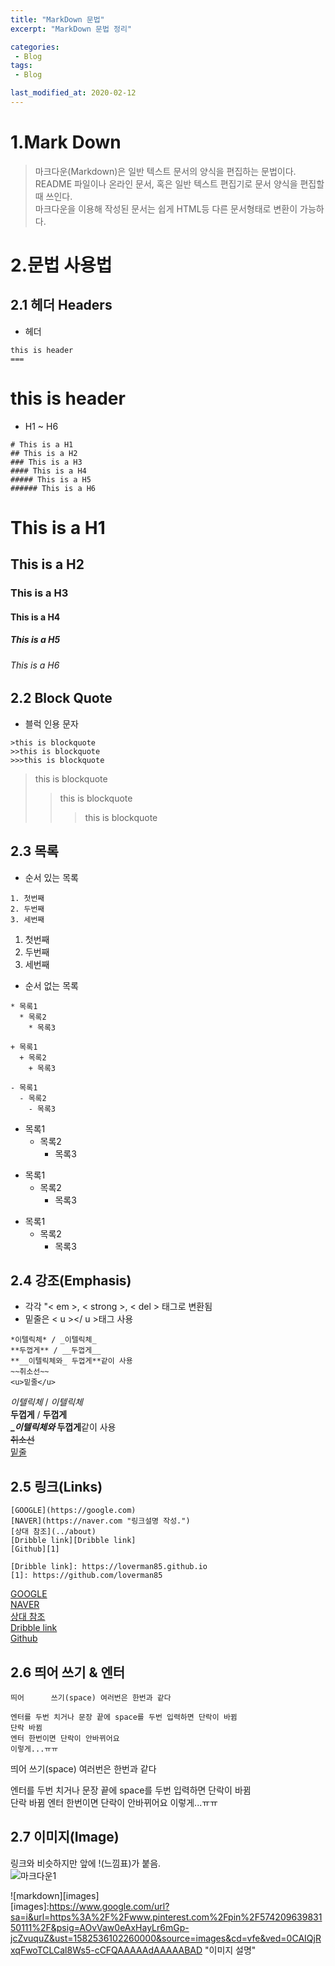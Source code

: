 ```yaml
---
title: "MarkDown 문법"
excerpt: "MarkDown 문법 정리"

categories:
 - Blog
tags:
 - Blog

last_modified_at: 2020-02-12
---
```


# 1.Mark Down
 > 마크다운(Markdown)은 일반 텍스트 문서의 양식을 편집하는 문법이다.  
 > README 파일이나 온라인 문서, 혹은 일반 텍스트 편집기로 문서 양식을 편집할 때 쓰인다.  
 > 마크다운을 이용해 작성된 문서는 쉽게 HTML등 다른 문서형태로 변환이 가능하다.

# 2.문법 사용법
## 2.1 헤더 Headers
- 헤더
```
this is header
===
```
this is header
===

- H1 ~ H6
```
# This is a H1
## This is a H2
### This is a H3
#### This is a H4
##### This is a H5
###### This is a H6
```
# This is a H1
## This is a H2
### This is a H3
#### This is a H4
##### This is a H5
###### This is a H6

## 2.2 Block Quote
- 블럭 인용 문자
```
>this is blockquote
>>this is blockquote
>>>this is blockquote
```
>this is blockquote
>>this is blockquote
>>>this is blockquote

## 2.3 목록
- 순서 있는 목록
```
1. 첫번째
2. 두번째
3. 세번째
```
1. 첫번째
2. 두번째
3. 세번째
- 순서 없는 목록
```
* 목록1
  * 목록2
    * 목록3

+ 목록1
  + 목록2
    + 목록3

- 목록1
  - 목록2
    - 목록3
```
* 목록1
  * 목록2
    * 목록3

+ 목록1
  + 목록2
    + 목록3

- 목록1
  - 목록2
    - 목록3
## 2.4 강조(Emphasis)
- 각각 "< em >, < strong >, < del > 태그로 변환됨
- 밑줄은 < u ></ u >태그 사용
```
*이텔릭체* / _이텔릭체_  
**두껍게** / __두껍게__  
**__이텔릭체와_ 두껍게**같이 사용  
~~취소선~~  
<u>밑줄</u>
```
*이텔릭체* / _이텔릭체_  
**두껍게** / __두껍게__  
**__이텔릭체와_ 두껍게**같이 사용  
~~취소선~~  
<u>밑줄</u>

## 2.5 링크(Links)
```
[GOOGLE](https://google.com)  
[NAVER](https://naver.com "링크설명 작성.")  
[상대 참조](../about)  
[Dribble link][Dribble link]  
[Github][1]  

[Dribble link]: https://loverman85.github.io
[1]: https://github.com/loverman85
```
[GOOGLE](https://google.com)  
[NAVER](https://naver.com "링크설명 작성.")  
[상대 참조](../about)  
[Dribble link][Dribble link]  
[Github][1]  

[Dribble link]: https://loverman85.github.io
[1]: https://github.com/loverman85

## 2.6 띄어 쓰기 & 엔터
```
띄어      쓰기(space) 여러번은 한번과 같다

엔터를 두번 치거나 문장 끝에 space를 두번 입력하면 단락이 바뀜  
단락 바뀜
엔터 한번이면 단락이 안바뀌어요
이렇게...ㅠㅠ
```
띄어      쓰기(space) 여러번은 한번과 같다

엔터를 두번 치거나 문장 끝에 space를 두번 입력하면 단락이 바뀜  
단락 바뀜
엔터 한번이면 단락이 안바뀌어요
이렇게...ㅠㅠ

## 2.7 이미지(Image)
링크와 비슷하지만 앞에 !(느낌표)가 붙음.  
![마크다운1](https://www.google.com/imgres?imgurl=https%3A%2F%2Fimg1.daumcdn.net%2Fthumb%2FR800x0%2F%3Fscode%3Dmtistory2%26fname%3Dhttps%253A%252F%252Ft1.daumcdn.net%252Fcfile%252Ftistory%252F99822B475B993DC00F&imgrefurl=https%3A%2F%2Funcertainly.tistory.com%2F357%3Fcategory%3D798201&tbnid=RRMqdJZF5_Af0M&vet=10CAMQxiAoAGoXChMIsMGInKzn5wIVAAAAAB0AAAAAEAs..i&docid=zor9TLfSzgtLHM&w=512&h=512&itg=1&q=%EB%A7%88%ED%81%AC%EB%8B%A4%EC%9A%B4&ved=0CAMQxiAoAGoXChMIsMGInKzn5wIVAAAAAB0AAAAAEAs "링크설명") 

![markdown][images]  
[images]:https://www.google.com/url?sa=i&url=https%3A%2F%2Fwww.pinterest.com%2Fpin%2F57420963983150111%2F&psig=AOvVaw0eAxHayLr6mGp-jcZvuquZ&ust=1582536102260000&source=images&cd=vfe&ved=0CAIQjRxqFwoTCLCal8Ws5-cCFQAAAAAdAAAAABAD "이미지 설명"

